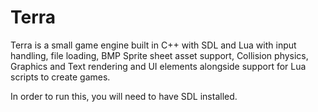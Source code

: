 # Terra
Terra is a small game engine built in C++ with SDL and Lua with input handling, file loading, BMP Sprite sheet asset support, Collision physics,
Graphics and Text rendering and UI elements alongside support for Lua scripts to create games. 

In order to run this, you will need to have SDL installed.
